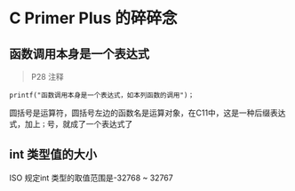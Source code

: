 # C Primer Plus 的碎碎念

## 函数调用本身是一个表达式 

> P28 注释

```
printf("函数调用本身是一个表达式，如本列函数的调用")；
```

圆括号是运算符，圆括号左边的函数名是运算对象，在C11中，这是一种后缀表达式，加上`；`号，就成了一个表达式了

## int 类型值的大小

ISO 规定int 类型的取值范围是-32768 ~ 32767

